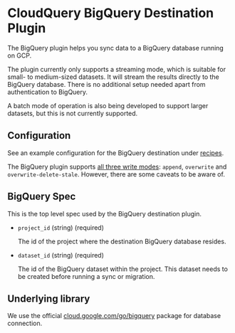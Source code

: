 # CloudQuery BigQuery Destination Plugin

The BigQuery plugin helps you sync data to a BigQuery database running on GCP.

The plugin currently only supports a streaming mode, which is suitable for small- to medium-sized datasets. It will stream the results directly to the BigQuery database. There is no additional setup needed apart from authentication to BigQuery.

A batch mode of operation is also being developed to support larger datasets, but this is not currently supported.

## Configuration

See an example configuration for the BigQuery destination under [recipes](/docs/recipes/destinations/bigquery).

The BigQuery plugin supports [all three write modes](/docs/reference/destination-spec#write_mode): `append`, `overwrite` and `overwrite-delete-stale`. However, there are some caveats to be aware of.


## BigQuery Spec

This is the top level spec used by the BigQuery destination plugin.

- `project_id` (string) (required)

  The id of the project where the destination BigQuery database resides.


- `dataset_id` (string) (required)

  The id of the BigQuery dataset within the project. This dataset needs to be created before running a sync or migration.

## Underlying library

We use the official [cloud.google.com/go/bigquery](https://pkg.go.dev/cloud.google.com/go/bigquery) package for database connection.
